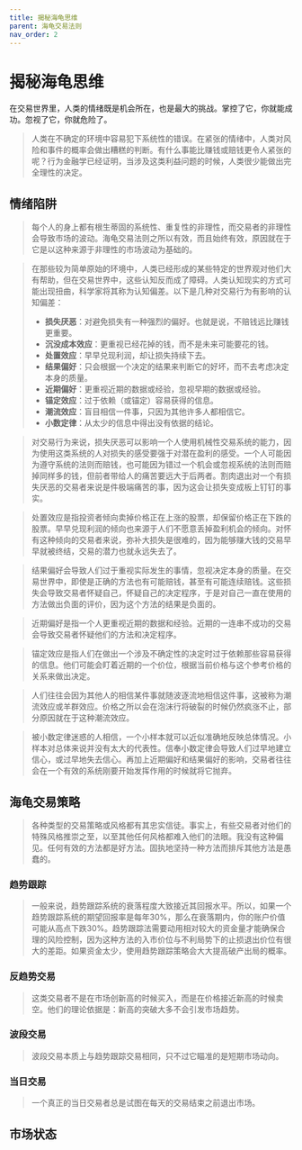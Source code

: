 ```yaml
---
title: 揭秘海龟思维
parent: 海龟交易法则
nav_order: 2
---
```


# 揭秘海龟思维

在交易世界里，人类的情绪既是机会所在，也是最大的挑战。掌控了它，你就能成功。忽视了它，你就危险了。

> 人类在不确定的环境中容易犯下系统性的错误。在紧张的情绪中，人类对风险和事件的概率会做出糟糕的判断。有什么事能比赚钱或赔钱更令人紧张的呢？行为金融学已经证明，当涉及这类利益问题的时候，人类很少能做出完全理性的决定。

## 情绪陷阱

> 每个人的身上都有根生蒂固的系统性、重复性的非理性，而交易者的非理性会导致市场的波动。海龟交易法则之所以有效，而且始终有效，原因就在于它是以这种来源于非理性的市场波动为基础的。

> 在那些较为简单原始的环境中，人类已经形成的某些特定的世界观对他们大有帮助，但在交易世界中，这些认知反而成了障碍。人类认知现实的方式可能出现扭曲，科学家将其称为认知偏差。以下是几种对交易行为有影响的认知偏差：
> - **损失厌恶**：对避免损失有一种强烈的偏好。也就是说，不赔钱远比赚钱更重要。
> - **沉没成本效应**：更重视已经花掉的钱，而不是未来可能要花的钱。
> - **处置效应**：早早兑现利润，却让损失持续下去。
> - **结果偏好**：只会根据一个决定的结果来判断它的好坏，而不去考虑决定本身的质量。
> - **近期偏好**：更重视近期的数据或经验，忽视早期的数据或经验。
> - **锚定效应**：过于依赖（或锚定）容易获得的信息。
> - **潮流效应**：盲目相信一件事，只因为其他许多人都相信它。
> - **小数定律**：从太少的信息中得出没有依据的结论。

> 对交易行为来说，损失厌恶可以影响一个人使用机械性交易系统的能力，因为使用这类系统的人对损失的感受要强于对潜在盈利的感受。一个人可能因为遵守系统的法则而赔钱，也可能因为错过一个机会或忽视系统的法则而赔掉同样多的钱，但前者带给人的痛苦要远大于后两者。割肉退出对一个有损失厌恶的交易者来说是件极端痛苦的事，因为这会让损失变成板上钉钉的事实。

> 处置效应是指投资者倾向卖掉价格正在上涨的股票，却保留价格正在下跌的股票。早早兑现利润的倾向也来源于人们不愿意丢掉盈利机会的倾向。对怀有这种倾向的交易者来说，弥补大损失是很难的，因为能够赚大钱的交易早早就被终结，交易的潜力也就永远失去了。

> 结果偏好会导致人们过于重视实际发生的事情，忽视决定本身的质量。在交易世界中，即使是正确的方法也有可能赔钱，甚至有可能连续赔钱。这些损失会导致交易者怀疑自己，怀疑自己的决定程序，于是对自己一直在使用的方法做出负面的评价，因为这个方法的结果是负面的。

> 近期偏好是指一个人更重视近期的数据和经验。近期的一连串不成功的交易会导致交易者怀疑他们的方法和决定程序。

> 锚定效应是指人们在做出一个涉及不确定性的决定时过于依赖那些容易获得的信息。他们可能会盯着近期的一个价位，根据当前价格与这个参考价格的关系来做出决定。

> 人们往往会因为其他人的相信某件事就随波逐流地相信这件事，这被称为潮流效应或羊群效应。价格之所以会在泡沫行将破裂的时候仍然疯涨不止，部分原因就在于这种潮流效应。

> 被小数定律迷惑的人相信，一个小样本就可以近似准确地反映总体情况。小样本对总体来说并没有太大的代表性。信奉小数定律会导致人们过早地建立信心，或过早地失去信心。再加上近期偏好和结果偏好的影响，交易者往往会在一个有效的系统刚要开始发挥作用的时候就将它抛弃。

## 海龟交易策略

> 各种类型的交易策略或风格都有其忠实信徒。事实上，有些交易者对他们的特殊风格推崇之至，以至其他任何风格都难入他们的法眼。我没有这种偏见。任何有效的方法都是好方法。固执地坚持一种方法而排斥其他方法是愚蠢的。

### 趋势跟踪

> 一般来说，趋势跟踪系统的衰落程度大致接近其回报水平。所以，如果一个趋势跟踪系统的期望回报率是每年30%，那么在衰落期内，你的账户价值可能从高点下跌30%。趋势跟踪法需要动用相对较大的资金量才能确保合理的风险控制，因为这种方法的入市价位与不利局势下的止损退出价位有很大的差距。如果资金太少，使用趋势跟踪策略会大大提高破产出局的概率。

### 反趋势交易

> 这类交易者不是在市场创新高的时候买入，而是在价格接近新高的时候卖空。他们的理论依据是：新高的突破大多不会引发市场趋势。

### 波段交易

> 波段交易本质上与趋势跟踪交易相同，只不过它瞄准的是短期市场动向。

### 当日交易

> 一个真正的当日交易者总是试图在每天的交易结束之前退出市场。

## 市场状态






